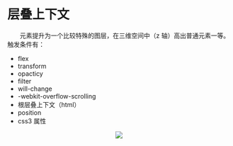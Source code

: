 # 层叠上下文
　　元素提升为一个比较特殊的图层，在三维空间中（z 轴）高出普通元素一等。触发条件有：

  * flex
  * transform
  * opacticy
  * filter
  * will-change
  * -webkit-overflow-scrolling
  * 根层叠上下文（html）
  * position
  * css3 属性
  
  <div align="center">
    <img src="https://github.com/TanYJie/Technology-Stack-Interview-Experience/blob/master/CSS/images/层叠上下文.png">
  </div>
